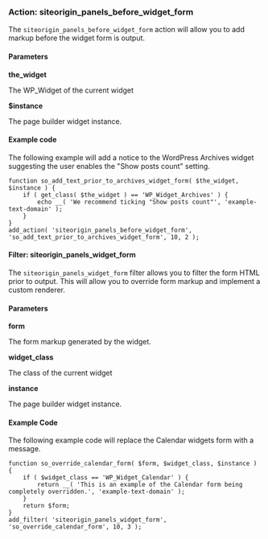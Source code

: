 ### Action: siteorigin_panels_before_widget_form

The `siteorigin_panels_before_widget_form` action will allow you to add markup before the widget form is output.

#### Parameters

**the_widget**

The WP_Widget of the current widget

**$instance**

The page builder widget instance.

#### Example code

The following example will add a notice to the WordPress Archives widget suggesting the user enables the "Show posts count" setting.

```
function so_add_text_prior_to_archives_widget_form( $the_widget, $instance ) {
	if ( get_class( $the_widget ) == 'WP_Widget_Archives' ) {
		echo __( 'We recommend ticking "Show posts count"', 'example-text-domain' );
	}
}
add_action( 'siteorigin_panels_before_widget_form', 'so_add_text_prior_to_archives_widget_form', 10, 2 );
```

#### Filter: siteorigin_panels_widget_form

The `siteorigin_panels_widget_form` filter allows you to filter the form HTML prior to output. This will allow you to override form markup and implement a custom renderer.

#### Parameters

**form**

The form markup generated by the widget.

**widget_class**

The class of the current widget

**instance**

The page builder widget instance.

#### Example Code

The following example code will replace the Calendar widgets form with a message.

```
function so_override_calendar_form( $form, $widget_class, $instance ) {
	if ( $widget_class == 'WP_Widget_Calendar' ) {
		return __( 'This is an example of the Calendar form being completely overridden.', 'example-text-domain' );
	}
	return $form;
}
add_filter( 'siteorigin_panels_widget_form', 'so_override_calendar_form', 10, 3 );
```
